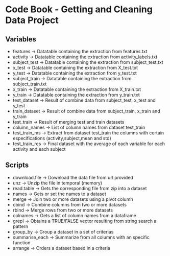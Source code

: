 # Code Book - Getting and Cleaning Data Project

## Variables
  - features -> Datatable containing the extraction from features.txt
  - activity -> Datatable containing the extraction from activity_labels.txt
  - subject_test -> Datatable containing the extraction from subject_test.txt
  - x_test -> Datatable containing the extraction from X_test.txt
  - y_test -> Datatable containing the extraction from y_test.txt
  - subject_train -> Datatable containing the extraction from subject_train.txt
  - x_train -> Datatable containing the extraction from X_train.txt
  - y_train -> Datatable containing the extraction from y_train.txt
  - test_dataset -> Result of combine data from subject_test, x_test and y_test
  - train_dataset -> Result of combine data from subject_train, x_train and y_train
  - test_train -> Result of merging test and train datasets
  - column_names -> List of column names from dataset test_train
  - test_train_ms -> Extract from dataset test_train the columns with certain especifications (activity,subject,mean and std)
  - test_train_res -> Final dataset with the average of each variable for each activity and each subject

## Scripts
  - download.file -> Download the data file from url provided 
  - unz -> Unzip the file in temporal (memory)
  - read.table -> Gets the corresponding file from zip into a dataset
  - names -> Gets or set the names to a dataset
  - merge -> Join two or more datasets using a pivot column
  - cbind -> Combine columns from two or more datasets
  - rbind -> Merge rows from two or more datasets
  - colnames -> Gets a list of column names from a dataframe
  - grepl -> Obtains a TRUE/FALSE vector resulting from string search a pattern
  - group_by -> Group a dataset in a set of criterias
  - summarise_each -> Summarize from all columns with an specific function
  - arrange -> Orders a dataset based in a criteria
